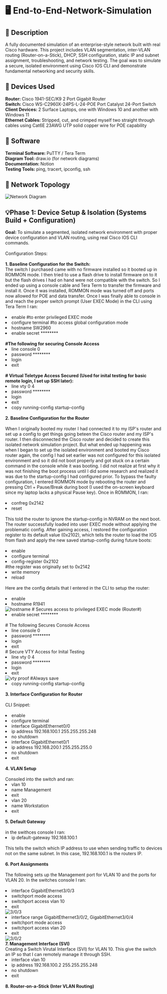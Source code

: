 # 🖥️ End-to-End-Network-Simulation
<h2>📜 Description </h2>
A fully documented simulation of an enterprise-style network built with real Cisco hardware. This project includes VLAN segmentation, inter-VLAN routing (Router-on-a-Stick), DHCP, SSH configuration, static IP and subnet assignment, troubleshooting, and network testing. The goal was to simulate a secure, isolated environment using Cisco IOS CLI and demonstrate fundamental networking and security skills.
<h2> 🧰 Devices Used </h2>
<b> Router: </b> Cisco 1941-SEC/K9 2 Port Gigabit Router
<br>
<b> Switch: </b> Cisco WS-C2960X-24PS-L-24-POE Port Catalyst 24-Port Switch
<br>
<b>Client Devices: </b> 2 Surface Laptops, one with Windows 10 and another with Windows 11
<br>
<b> Ethernet Cables: </b> Stripped, cut, and crimped myself two straight through cables using Cat6E 23AWG UTP solid copper wire for POE capability
<h2>🚀 Software </h2>
<b>Terminal Software: </b> PuTTY / Tera Term 
<br>
<b>Diagram Tool: </b> draw.io (for network diagrams)
<br>
<b>Documentation: </b> Notion 
<br>
<b>Testing Tools: </b> ping, tracert, ipconfig, ssh
<h2> 🧱 Network Topology </h2>
<img src="images/CiscoProjectDiagram.png" alt="Network Diagram">
<h2> 💡Phase 1: Device Setup & Isolation (Systems Build + Configuration) </h2>
<b> Goal: </b> To simulate a segmented, isolated network environment with proper device configuration and VLAN routing, using real Cisco IOS CLI commands.
<br>
<br>
Configuration Steps:
<br>
<br>
<b> 1. Baseline Configuration for the Switch: </b>
<br>
The switch I purchased came with no firmware installed so it booted up in ROMMON mode. I then tried to use a flash drive to install firmware on to it but the flash drives I had on hand were not compatible with the switch. So I ended up using a console cable and Tera Term to transfer the firmware and install it. Once it was installed, ROMMON mode was turned off and ports now allowed for POE and data transfer. Once I was finally able to console in and reach the proper switch prompt (User EXEC Mode) in the CLI using Tera Term I ran:
<br>
<br>
<li> enable #to enter privileged EXEC mode </li> 
<li> configure terminal #to access global configuration mode </li>
<li> hostname SW2960 </li>
<li> enable secret ******** </li>
<br>
<b> #The following for securing Console Access </b>
<br>
<li> line console 0 </li>
<li> password ******** </li>
<li> login </li>
<li> exit </li>
<br>
<b> # Virtual Teletype Access Secured (Used for inital testing for basic remote login, I set up SSH later): </b>
<li> line vty 0 4 </li>
<li> password ******** </li>
<li> login </li>
<li> exit </li>
<li> copy running-config startup-config </li>
<br>
<b> 2. Baseline Configuration for the Router </b>
<br>
<br>
When I originally booted my router I had connected it to my ISP's router and set up a config to get things going beteen the Cisco router and my ISP's router. I then disconnected the Cisco router and decided to create this isolated network simulation project. But what ended up happening was when I began to set up the isolated environment and booted my Cisco router again, the config I had set earlier was not configured for this isolated environment and so it did not boot properly and got stuck on a certain command in the console while it was booting. I did not realize at first why it was not finishing the boot process until I did some research and realized it was due to the startup-config I had configured prior. 
To bypass the faulty configuration, I entered ROMMON mode by rebooting the router and pressing Ctrl + Pause/Break during boot (I used the on-screen keyboard since my laptop lacks a physical Pause key).
Once in ROMMON, I ran:
<br>
<br>
<li> confreg 0x2142 </li>
<li> reset </li>
<br>
This told the router to ignore the startup-config in NVRAM on the next boot. The router successfully loaded into user EXEC mode without applying the problematic config.
After gaining access, I restored the configuration register to its default value (0x2102), which tells the router to load the IOS from flash and apply the new saved startup-config during future boots:
<br>
<br>
<li> enable </li>
<li> configure terminal </li>
<li> config-register 0x2102 </li> #the register was originally set to 0x2142 
<li> write memory </li>
<li> reload </li>
<br>
Here are the config details that I entered in the CLI to setup the router:
<br>
<br>
<li> enable </li>
<li> hostname R1941 </li>
<img src="images/show run include hostname.png" alt="hostname">
# Secures access to privileged EXEC mode (Router#)
<li> enable secret ******** </li>
<br>
# The following Secures Console Access
<li> line console 0 </li>
<li> password ******** </li>
<li> login </li>
<li> exit </li>
# Secure VTY Access for Inital Testing
<li> line vty 0 4</li>
<li> password ******** </li>
<li> login </li>
<li> exit </li>
<img src="images/show run section line.png" alt="vty proof">
#Always save
<li> copy running-config startup-config </li>
<br>
<b> 3. Interface Configuration for Router </b>
<br>
<br>
CLI Snippet:
<br>
<br>
<li> enable </li>
<li> configure terminal </li>
<li> interface GigabitEthernet0/0</li>
<li> ip address 192.168.100.1 255.255.255.248</li>
<li> no shutdown </li>
<li> interface GigabitEthernet0/1 </li>
<li> ip address 192.168.200.1 255.255.255.0 </li>
<li> no shutdown </li>
<li> exit </li>
<br>
<b> 4. VLAN Setup </b>
<br>
<br>
Consoled into the switch and ran:
<br>
<li> vlan 10 </li>
<li> name Management </li>
<li> exit </li>
<li> vlan 20 </li>
<li> name Workstation </li>
<li> exit </li>
<br>
<b> 5. Default Gateway </b>
<br>
<br>
in the swithces console I ran:
<br>
<li> ip default-gateway 192.168.100.1 </li>
<br>
This tells the switch which IP address to use when sending traffic to devices not on the same subnet. In this case, 192.168.100.1 is the routers IP. 
<br>
<br>
<b> 6. Port Assignments </b>
<br>
<br>
The following sets up the Management port for VLAN 10 and the ports for VLAN 20. In the switches console I ran:
<br>
<br>
<li> interface GigabitEthernet3/0/3 </li>
<li> switchport mode access </li>
<li> switchport access vlan 10 </li>
<li> exit </li>
<img src="images/show interfaces GigabitEthernet303 switchport.png" alt="3/0/3">
<br>
<li> interface range GigabitEthernet3/0/2, GigabitEthernet3/0/4 </li>
<li> switchport mode access </li>
<li> switchport access vlan 20 </li>
<li> exit </li>
<img src="images/show interfaces GigabitEthernet302 switchport.png" alt="3/0/2">
<br>
<b> 7. Management Interface (SVI) </b>
<br>
Creating a Switch Virutal Interface (SVI) for VLAN 10. This give the switch an IP so that I can remotely manage it through SSH. 
<li> interface vlan 10 </li>
<li> ip address 192.168.100.2 255.255.255.248 </li>
<li> no shutdown </li>
<li> exit </li>
<br>
<b> 8. Router-on-a-Stick (Inter VLAN Routing) </b>




















